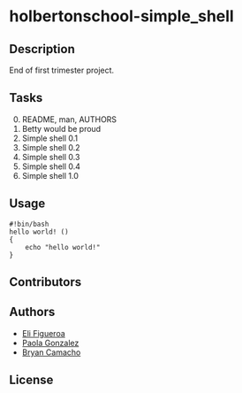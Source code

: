 # holbertonschool-simple_shell

## Description
End of first trimester project.



## Tasks
0. README, man, AUTHORS
1. Betty would be proud
2. Simple shell 0.1
3. Simple shell 0.2
4. Simple shell 0.3
5. Simple shell 0.4
6. Simple shell 1.0


## Usage
```
#!bin/bash
hello world! ()
{
    echo "hello world!"
}

```

## Contributors

## Authors
- <a href="https://github.com/YiliPR" target="_blank">Eli Figueroa</a>
- <a href="https://github.com/Paola-cmyk" target="_blank">Paola Gonzalez</a>
- <a href="https://github.com/Bryanjose001" target="_blank">Bryan Camacho</a>

## License
